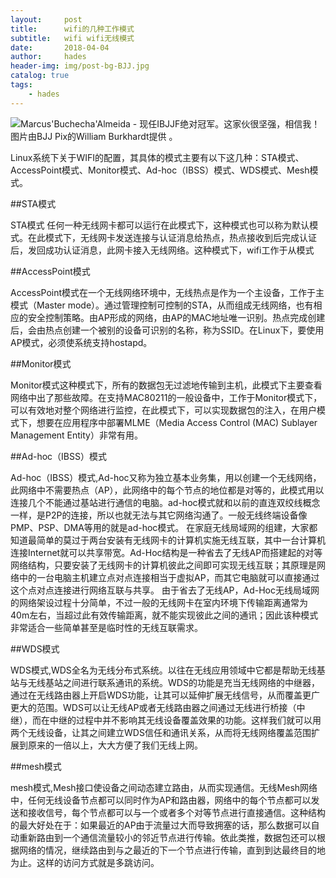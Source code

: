```yaml
---
layout:     post
title:      wifi的几种工作模式
subtitle:   wifi wifi无线模式
date:       2018-04-04
author:     hades
header-img: img/post-bg-BJJ.jpg
catalog: true
tags:
    - hades
---
```


![Marcus'Buchecha'Almeida - 现任IBJJF绝对冠军。这家伙很坚强，相信我！图片由BJJ Pix的William Burkhardt提供  。](http://mjrnxewya3t1in23ybpwjw59.wpengine.netdna-cdn.com/wp-content/uploads/buchecha-marcus-almeida-roger-gracie.jpg)


Linux系统下关于WIFI的配置，其具体的模式主要有以下这几种：STA模式、AccessPoint模式、Monitor模式、Ad-hoc（IBSS）模式、WDS模式、Mesh模式。


##STA模式

STA模式 任何一种无线网卡都可以运行在此模式下，这种模式也可以称为默认模式。在此模式下，无线网卡发送连接与认证消息给热点，热点接收到后完成认证后，发回成功认证消息，此网卡接入无线网络。这种模式下，wifi工作于从模式


##AccessPoint模式

AccessPoint模式在一个无线网络环境中，无线热点是作为一个主设备，工作于主模式（Master mode）。通过管理控制可控制的STA，从而组成无线网络，也有相应的安全控制策略。由AP形成的网络，由AP的MAC地址唯一识别。热点完成创建后，会由热点创建一个被别的设备可识别的名称，称为SSID。在Linux下，要使用AP模式，必须使系统支持hostapd。


##Monitor模式

Monitor模式这种模式下，所有的数据包无过滤地传输到主机，此模式下主要查看网络中出了那些故障。在支持MAC80211的一般设备中，工作于Monitor模式下，可以有效地对整个网络进行监控，在此模式下，可以实现数据包的注入，在用户模式下，想要在应用程序中部署MLME（Media Access Control (MAC) Sublayer Management Entity）非常有用。


##Ad-hoc（IBSS）模式

Ad-hoc（IBSS）模式,Ad-hoc又称为独立基本业务集，用以创建一个无线网络，此网络中不需要热点（AP），此网络中的每个节点的地位都是对等的，此模式用以连接几个不能通过基站进行通信的电脑。ad-hoc模式就和以前的直连双绞线概念一样，是P2P的连接，所以也就无法与其它网络沟通了。一般无线终端设备像PMP、PSP、DMA等用的就是ad-hoc模式。
在家庭无线局域网的组建，大家都知道最简单的莫过于两台安装有无线网卡的计算机实施无线互联，其中一台计算机连接Internet就可以共享带宽。Ad-Hoc结构是一种省去了无线AP而搭建起的对等网络结构，只要安装了无线网卡的计算机彼此之间即可实现无线互联；其原理是网络中的一台电脑主机建立点对点连接相当于虚拟AP，而其它电脑就可以直接通过这个点对点连接进行网络互联与共享。
由于省去了无线AP，Ad-Hoc无线局域网的网络架设过程十分简单，不过一般的无线网卡在室内环境下传输距离通常为40m左右，当超过此有效传输距离，就不能实现彼此之间的通讯；因此该种模式非常适合一些简单甚至是临时性的无线互联需求。




##WDS模式

WDS模式,WDS全名为无线分布式系统。以往在无线应用领域中它都是帮助无线基站与无线基站之间进行联系通讯的系统。WDS的功能是充当无线网络的中继器，通过在无线路由器上开启WDS功能，让其可以延伸扩展无线信号，从而覆盖更广更大的范围。WDS可以让无线AP或者无线路由器之间通过无线进行桥接（中继），而在中继的过程中并不影响其无线设备覆盖效果的功能。这样我们就可以用两个无线设备，让其之间建立WDS信任和通讯关系，从而将无线网络覆盖范围扩展到原来的一倍以上，大大方便了我们无线上网。


##mesh模式


mesh模式,Mesh接口使设备之间动态建立路由，从而实现通信。无线Mesh网络中，任何无线设备节点都可以同时作为AP和路由器，网络中的每个节点都可以发送和接收信号，每个节点都可以与一个或者多个对等节点进行直接通信。这种结构的最大好处在于：如果最近的AP由于流量过大而导致拥塞的话，那么数据可以自动重新路由到一个通信流量较小的邻近节点进行传输。依此类推，数据包还可以根据网络的情况，继续路由到与之最近的下一个节点进行传输，直到到达最终目的地为止。这样的访问方式就是多跳访问。

